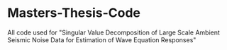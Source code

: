 # Masters-Thesis-Code
All code used for "Singular Value Decomposition of Large Scale Ambient Seismic Noise Data for Estimation of Wave Equation Responses"
